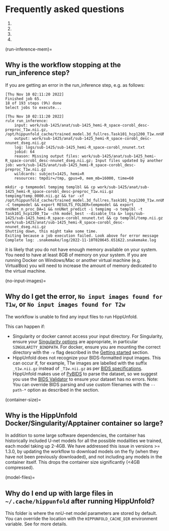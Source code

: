# Frequently asked questions

1. [](run-inference-mem)
2. [](no-input-images)
3. [](container-size)
4. [](model-files)


(run-inference-mem)=
## Why is the workflow stopping at the run_inference step?

If you are getting an error in the run_inference step, e.g. as follows:
```
[Thu Nov 10 02:11:20 2022]
Finished job 65.
18 of 193 steps (9%) done
Select jobs to execute...

[Thu Nov 10 02:11:20 2022]
rule run_inference:
    input: work/sub-1425/anat/sub-1425_hemi-R_space-corobl_desc-preproc_T1w.nii.gz, /opt/hippunfold_cache/trained_model.3d_fullres.Task101_hcp1200_T1w.nnUNetTrainerV2.model_best.tar
    output: work/sub-1425/anat/sub-1425_hemi-R_space-corobl_desc-nnunet_dseg.nii.gz
    log: logs/sub-1425/sub-1425_hemi-R_space-corobl_nnunet.txt
    jobid: 64
    reason: Missing output files: work/sub-1425/anat/sub-1425_hemi-R_space-corobl_desc-nnunet_dseg.nii.gz; Input files updated by another job: work/sub-1425/anat/sub-1425_hemi-R_space-corobl_desc-preproc_T1w.nii.gz
    wildcards: subject=1425, hemi=R
    resources: tmpdir=/tmp, gpus=0, mem_mb=16000, time=60

mkdir -p tempmodel tempimg templbl && cp work/sub-1425/anat/sub-1425_hemi-R_space-corobl_desc-preproc_T1w.nii.gz tempimg/temp_0000.nii.gz && tar -xf /opt/hippunfold_cache/trained_model.3d_fullres.Task101_hcp1200_T1w.nnUNetTrainerV2.model_best.tar -C tempmodel && export RESULTS_FOLDER=tempmodel && export nnUNet_n_proc_DA=1 && nnUNet_predict -i tempimg -o templbl -t Task101_hcp1200_T1w -chk model_best --disable_tta &> logs/sub-1425/sub-1425_hemi-R_space-corobl_nnunet.txt && cp templbl/temp.nii.gz work/sub-1425/anat/sub-1425_hemi-R_space-corobl_desc-nnunet_dseg.nii.gz
Shutting down, this might take some time.
Exiting because a job execution failed. Look above for error message
Complete log: .snakemake/log/2022-11-10T020645.651622.snakemake.log
```
it is likely that you do not have enough memory available on your system. You need to have at least 8GB of memory on your system. If you are running Docker on Windows/Mac or another 
virtual machine (e.g. VirtualBox) you will need to increase the amount of memory dedicated to the virtual machine.

(no-input-images)=
## Why do I get the error, `No input images found for T1w`, or `No input images found for T2w`

The workflow is unable to find any input files to run HippUnfold.

This can happen if:
 - Singularity or docker cannot access your input directory. For Singularity, ensure your [Singularity options](https://docs.sylabs.io/guides/3.1/user-guide/cli/singularity_run.html) are appropriate, in particular `SINGULARITY_BINDPATH`. For docker, ensure you are mounting the correct directory with the `-v` flag described in the [Getting started](getting_started/docker) section. 
 - HippUnfold does not recognize your BIDS-formatted input images. This can occur if, for example, T1w images are labelled with the suffix `_t1w.nii.gz` instead of `_T1w.nii.gz` as per [BIDS specifications](https://bids.neuroimaging.io/specification.html). HippUnfold makes use of [PyBIDS](https://github.com/bids-standard/pybids) to parse the dataset, so we suggest you use the [BIDS Validator](https://bids-standard.github.io/bids-validator/) to ensure your dataset has no errors. Note: You can override BIDS parsing and use custom filenames with the `--path-*` option as described in the [](../usage/useful_options.md#parsing-non-bids-datasets-with-custom-paths) section. 

(container-size)=
## Why is the HippUnfold Docker/Singularity/Apptainer container so large?

In addition to some large software dependencies, the container has historically included U-net models for all the possible modalities we trained, each model taking up 2-4GB. 
We have addressed this issue in versions >= 1.3.0, by updating the workflow to download models on the fly (when they have not been previously downloaded), and not including any 
models in the container itself. This drops the container size significantly (<4GB compressed).

(model-files)=
## Why do I end up with large files in `~/.cache/hippunfold` after running HippUnfold? 

This folder is where the nnU-net model parameters are stored by default. You can override the location with the `HIPPUNFOLD_CACHE_DIR` environment variable. See [](../contributing/contributing.md#deep-learning-nnu-net-model-files) for more details.



